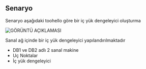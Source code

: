 ## <a name="scenario"></a>Senaryo

Senaryo aşağıdaki toohello göre bir iç yük dengeleyici oluşturma

![GÖRÜNTÜ AÇIKLAMASI](./media/load-balancer-get-started-ilb-scenario-include/figure1.png)

Sanal ağ içinde bir iç yük dengeleyici yapılandırılmaktadır

* DB1 ve DB2 adlı 2 sanal makine
* Uç Noktalar
* İç yük dengeleyici
